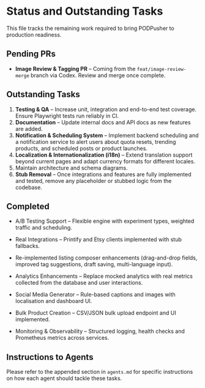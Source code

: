 # Status and Outstanding Tasks

This file tracks the remaining work required to bring PODPusher to production readiness.

## Pending PRs

- **Image Review & Tagging PR** – Coming from the `feat/image-review-merge` branch via Codex. Review and merge once complete.

## Outstanding Tasks

1. **Testing & QA** – Increase unit, integration and end-to-end test coverage. Ensure Playwright tests run reliably in CI.
2. **Documentation** – Update internal docs and API docs as new features are added.
3. **Notification & Scheduling System** – Implement backend scheduling and a notification service to alert users about quota resets, trending products, and scheduled posts or product launches.
4. **Localization & Internationalization (i18n)** – Extend translation support beyond current pages and adapt currency formats for different locales.
5. Maintain architecture and schema diagrams.
6. **Stub Removal** – Once integrations and features are fully implemented and tested, remove any placeholder or stubbed logic from the codebase.

## Completed
- A/B Testing Support – Flexible engine with experiment types, weighted traffic and scheduling.
- Real Integrations – Printify and Etsy clients implemented with stub fallbacks.

- Re-implemented listing composer enhancements (drag-and-drop fields, improved tag suggestions, draft saving, multi-language input).
- Analytics Enhancements – Replace mocked analytics with real metrics collected from the database and user interactions.
- Social Media Generator – Rule-based captions and images with localisation and dashboard UI.
- Bulk Product Creation – CSV/JSON bulk upload endpoint and UI implemented.
- Monitoring & Observability – Structured logging, health checks and Prometheus metrics across services.

## Instructions to Agents

Please refer to the appended section in `agents.md` for specific instructions on how each agent should tackle these tasks.